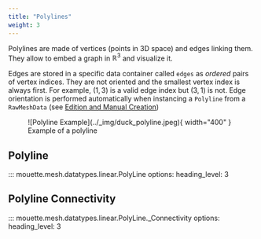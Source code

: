 ```yaml
---
title: "Polylines"
weight: 3
---
```


Polylines are made of vertices (points in 3D space) and edges linking them. They allow to embed a graph in $\mathbb{R}^3$ and visualize it.

Edges are stored in a specific data container called `edges` as *ordered* pairs of vertex indices. They are not oriented and the smallest vertex index is always first. For example, $(1,3)$ is a valid edge index but $(3,1)$ is not. Edge orientation is performed automatically when instancing a `Polyline` from a `RawMeshData` (see [Edition and Manual Creation](../02%20-%20Manipulating%20Data/05_editing.md))

<figure markdown>
  ![Polyline Example](../_img/duck_polyline.jpeg){ width="400" }
  <figcaption>Example of a polyline</figcaption>
</figure>


## Polyline

::: mouette.mesh.datatypes.linear.PolyLine
    options:
      heading_level: 3

## Polyline Connectivity

::: mouette.mesh.datatypes.linear.PolyLine._Connectivity
    options:
      heading_level: 3